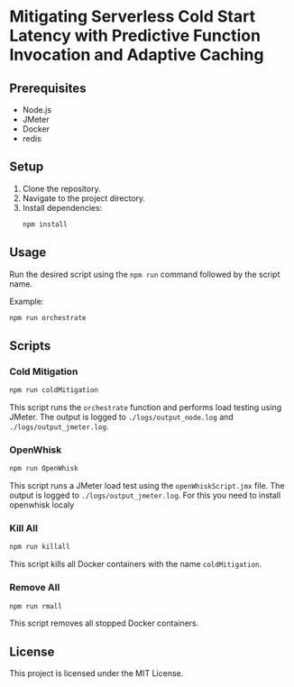 

# Mitigating Serverless Cold Start Latency with Predictive Function Invocation and Adaptive Caching



## Prerequisites

- Node.js
- JMeter
- Docker
- redis

## Setup

1. Clone the repository.
2. Navigate to the project directory.
3. Install dependencies:
    ```sh
    npm install
    ```

## Usage

Run the desired script using the `npm run` command followed by the script name.

Example:
```sh
npm run orchestrate
```


## Scripts

### Cold Mitigation

```sh
npm run coldMitigation
```

This script runs the `orchestrate` function and performs load testing using JMeter. The output is logged to `./logs/output_node.log` and `./logs/output_jmeter.log`.


### OpenWhisk

```sh
npm run OpenWhisk
```

This script runs a JMeter load test using the `openWhiskScript.jmx` file. The output is logged to `./logs/output_jmeter.log`. For this you need to install openwhisk localy

### Kill All

```sh
npm run killall
```

This script kills all Docker containers with the name `coldMitigation`.

### Remove All

```sh
npm run rmall
```

This script removes all stopped Docker containers.


## License

This project is licensed under the MIT License.
